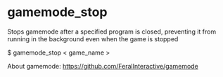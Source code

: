 # gamemode_stop
Stops gamemode after a specified program is closed, preventing it from running in the background even when the game is stopped

$ gamemode_stop < game_name >

About gamemode: https://github.com/FeralInteractive/gamemode
